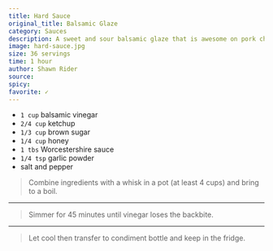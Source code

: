 ```yaml
---
title: Hard Sauce
original_title: Balsamic Glaze
category: Sauces
description: A sweet and sour balsamic glaze that is awesome on pork chops, fish, and veggies of all kinds.
image: hard-sauce.jpg
size: 36 servings
time: 1 hour
author: Shawn Rider
source: 
spicy:
favorite: ✓
---
```


* `1 cup` balsamic vinegar
* `2/4 cup` ketchup
* `1/3 cup` brown sugar
* `1/4 cup` honey
* `1 tbs` Worcestershire sauce
* `1/4 tsp` garlic powder
* salt and pepper

> Combine ingredients with a whisk in a pot (at least 4 cups) and bring to a boil.

---

> Simmer for 45 minutes until vinegar loses the backbite.

---

> Let cool then transfer to condiment bottle and keep in the fridge.
